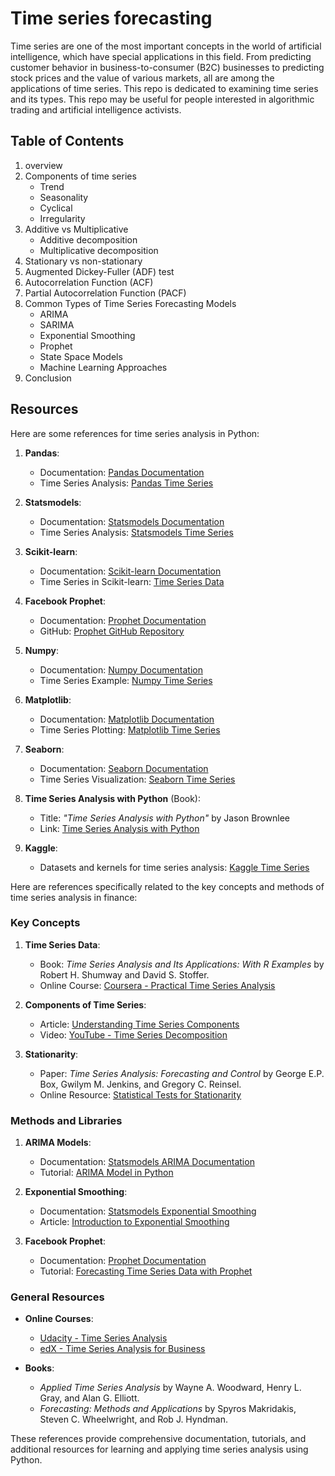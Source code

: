 # Time series forecasting
Time series are one of the most important concepts in the world of artificial intelligence, which have special applications in this field. From predicting customer behavior in business-to-consumer (B2C) businesses to predicting stock prices and the value of various markets, all are among the applications of time series.
This repo is dedicated to examining time series and its types. This repo may be useful for people interested in algorithmic trading and artificial intelligence activists.
## Table of Contents
1. overview
2. Components of time series
   * Trend
   * Seasonality
   * Cyclical
   * Irregularity
3. Additive vs Multiplicative
   * Additive decomposition
   * Multiplicative decomposition
4. Stationary vs non-stationary
5. Augmented Dickey-Fuller (ADF) test
6. Autocorrelation Function (ACF)
7. Partial Autocorrelation Function (PACF)
8. Common Types of Time Series Forecasting Models
   * ARIMA
   * SARIMA
   * Exponential Smoothing
   * Prophet
   * State Space Models
   * Machine Learning Approaches
10. Conclusion

## Resources
Here are some references for time series analysis in Python:

1. **Pandas**:
   - Documentation: [Pandas Documentation](https://pandas.pydata.org/docs/)
   - Time Series Analysis: [Pandas Time Series](https://pandas.pydata.org/pandas-docs/stable/user_guide/timeseries.html)

2. **Statsmodels**:
   - Documentation: [Statsmodels Documentation](https://www.statsmodels.org/stable/index.html)
   - Time Series Analysis: [Statsmodels Time Series](https://www.statsmodels.org/stable/user-guide/time-series.html)

3. **Scikit-learn**:
   - Documentation: [Scikit-learn Documentation](https://scikit-learn.org/stable/)
   - Time Series in Scikit-learn: [Time Series Data](https://scikit-learn.org/stable/modules/cross_validation.html#time-series)

4. **Facebook Prophet**:
   - Documentation: [Prophet Documentation](https://facebook.github.io/prophet/docs/quick_start.html)
   - GitHub: [Prophet GitHub Repository](https://github.com/jupyter/prophet)

5. **Numpy**:
   - Documentation: [Numpy Documentation](https://numpy.org/doc/stable/)
   - Time Series Example: [Numpy Time Series](https://numpy.org/doc/stable/user/absolute_beginners.html)

6. **Matplotlib**:
   - Documentation: [Matplotlib Documentation](https://matplotlib.org/stable/contents.html)
   - Time Series Plotting: [Matplotlib Time Series](https://matplotlib.org/stable/gallery/lines_bars_and_markers/index.html)

7. **Seaborn**:
   - Documentation: [Seaborn Documentation](https://seaborn.pydata.org/)
   - Time Series Visualization: [Seaborn Time Series](https://seaborn.pydata.org/tutorial/time_series.html)

8. **Time Series Analysis with Python** (Book):
   - Title: *"Time Series Analysis with Python"* by Jason Brownlee
   - Link: [Time Series Analysis with Python](https://machinelearningmastery.com/time-series-forecasting-with-python/)

9. **Kaggle**: 
   - Datasets and kernels for time series analysis: [Kaggle Time Series](https://www.kaggle.com/datasets?search=time+series)
  
  Here are references specifically related to the key concepts and methods of time series analysis in finance:

### Key Concepts

1. **Time Series Data**:
   - Book: *Time Series Analysis and Its Applications: With R Examples* by Robert H. Shumway and David S. Stoffer.
   - Online Course: [Coursera - Practical Time Series Analysis](https://www.coursera.org/learn/practical-time-series-analysis)

2. **Components of Time Series**:
   - Article: [Understanding Time Series Components](https://towardsdatascience.com/understanding-time-series-data-5e97f5c4a2e2)
   - Video: [YouTube - Time Series Decomposition](https://www.youtube.com/watch?v=R7G1S9r7gV0)

3. **Stationarity**:
   - Paper: *Time Series Analysis: Forecasting and Control* by George E.P. Box, Gwilym M. Jenkins, and Gregory C. Reinsel.
   - Online Resource: [Statistical Tests for Stationarity](https://www.analyticsvidhya.com/blog/2018/09/time-series-forecasting-methods-in-python/)

### Methods and Libraries

1. **ARIMA Models**:
   - Documentation: [Statsmodels ARIMA Documentation](https://www.statsmodels.org/stable/generated/statsmodels.tsa.arima.model.ARIMA.html)
   - Tutorial: [ARIMA Model in Python](https://machinelearningmastery.com/arima-for-time-series-forecasting-with-python/)

2. **Exponential Smoothing**:
   - Documentation: [Statsmodels Exponential Smoothing](https://www.statsmodels.org/stable/examples/notebooks/generated/exponential_smoothing.html)
   - Article: [Introduction to Exponential Smoothing](https://otexts.com/fpp3/exponential-smoothing.html)
3. **Facebook Prophet**:
   - Documentation: [Prophet Documentation](https://facebook.github.io/prophet/docs/quick_start.html)
   - Tutorial: [Forecasting Time Series Data with Prophet](https://towardsdatascience.com/forecasting-time-series-data-with-prophet-4c9e09f87e91)

### General Resources

- **Online Courses**:
  - [Udacity - Time Series Analysis](https://www.udacity.com/course/time-series-forecasting--nd029)
  - [edX - Time Series Analysis for Business](https://www.edx.org/course/time-series-analysis-for-business)

- **Books**:
  - *Applied Time Series Analysis* by Wayne A. Woodward, Henry L. Gray, and Alan G. Elliott.
  - *Forecasting: Methods and Applications* by Spyros Makridakis, Steven C. Wheelwright, and Rob J. Hyndman.

These references provide comprehensive documentation, tutorials, and additional resources for learning and applying time series analysis using Python.
